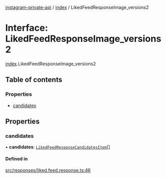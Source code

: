 [instagram-private-api](../../README.md) / [index](../../modules/index.md) / LikedFeedResponseImage_versions2

# Interface: LikedFeedResponseImage\_versions2

[index](../../modules/index.md).LikedFeedResponseImage_versions2

## Table of contents

### Properties

- [candidates](LikedFeedResponseImage_versions2.md#candidates)

## Properties

### candidates

• **candidates**: [`LikedFeedResponseCandidatesItem`](LikedFeedResponseCandidatesItem.md)[]

#### Defined in

[src/responses/liked.feed.response.ts:46](https://github.com/Nerixyz/instagram-private-api/blob/0e0721c/src/responses/liked.feed.response.ts#L46)
